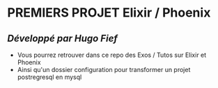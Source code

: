 # PREMIERS PROJET Elixir / Phoenix

## ***Développé par Hugo Fief***

- Vous pourrez retrouver dans ce repo des Exos / Tutos sur Elixir et Phoenix
- Ainsi qu'un dossier configuration pour transformer un projet postregresql en mysql